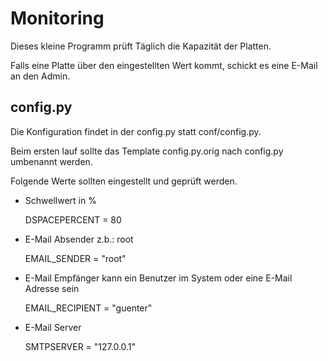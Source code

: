 # Monitoring

Dieses kleine Programm prüft Täglich die Kapazität der Platten.

Falls eine Platte über den eingestellten Wert kommt, schickt es eine E-Mail an den Admin.


## config.py

Die Konfiguration findet in der config.py statt conf/config.py.

Beim ersten lauf sollte das Template config.py.orig nach config.py umbenannt werden.

Folgende Werte sollten eingestellt und geprüft werden.


* Schwellwert in %
    
    DSPACEPERCENT = 80 

* E-Mail Absender z.b.: root
    
    EMAIL_SENDER = "root"

* E-Mail Empfänger kann ein Benutzer im System oder eine E-Mail Adresse sein
    
    EMAIL_RECIPIENT = "guenter"

* E-Mail Server
    
    SMTPSERVER = "127.0.0.1"

